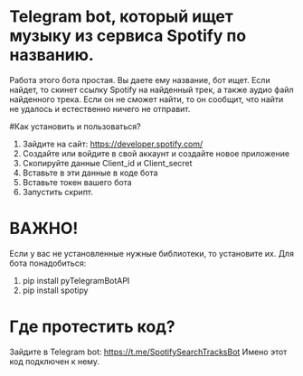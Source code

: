 # Telegram bot, который ищет музыку из сервиса Spotify по названию.

Работа этого бота простая. Вы даете ему название, бот ищет. Если найдет, то скинет ссылку Spotify на найденный трек, а также аудио файл найденного трека.
Если он не сможет найти, то он сообщит, что найти не удалось и естественно ничего не отправит.

#Как установить и пользоваться?

1. Зайдите на сайт: https://developer.spotify.com/
2. Создайте или войдите в свой аккаунт и создайте новое приложение
3. Скопируйте данные Client_id и Client_secret 
4. Вставьте в эти данные в коде бота
5. Вставьте токен вашего бота
6. Запустить скрипт.

# ВАЖНО!

Если у вас не установленные нужные библиотеки, то установите их.
Для бота понадобиться:
1. pip install pyTelegramBotAPI
2. pip install spotipy

# Где протестить код?

Зайдите в Telegram bot: https://t.me/SpotifySearchTracksBot
Имено этот код подключен к нему.
